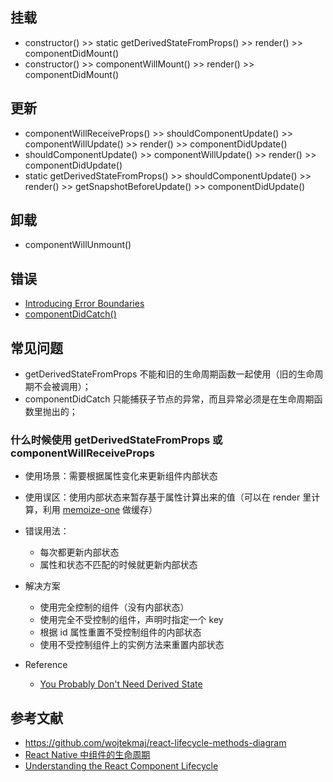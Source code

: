 ## 挂载

- constructor() >> static getDerivedStateFromProps() >> render() >> componentDidMount()
- constructor() >> componentWillMount() >> render() >> componentDidMount()

## 更新

- componentWillReceiveProps() >> shouldComponentUpdate() >> componentWillUpdate() >> render() >> componentDidUpdate()
- shouldComponentUpdate() >> componentWillUpdate() >> render() >> componentDidUpdate()
- static getDerivedStateFromProps() >> shouldComponentUpdate() >> render() >> getSnapshotBeforeUpdate() >> componentDidUpdate()

## 卸载

- componentWillUnmount()

## 错误

- [Introducing Error Boundaries](https://reactjs.org/blog/2017/07/26/error-handling-in-react-16.html#introducing-error-boundaries)
- [componentDidCatch()](https://reactjs.org/docs/react-component.html#componentdidcatch)

## 常见问题

- getDerivedStateFromProps 不能和旧的生命周期函数一起使用（旧的生命周期不会被调用）；
- componentDidCatch 只能捕获子节点的异常，而且异常必须是在生命周期函数里抛出的；

### 什么时候使用 getDerivedStateFromProps 或 componentWillReceiveProps

- 使用场景：需要根据属性变化来更新组件内部状态
- 使用误区：使用内部状态来暂存基于属性计算出来的值（可以在 render 里计算，利用 [memoize-one](https://github.com/alexreardon/memoize-one) 做缓存）
- 错误用法：

    - 每次都更新内部状态
    - 属性和状态不匹配的时候就更新内部状态

- 解决方案

    - 使用完全控制的组件（没有内部状态）
    - 使用完全不受控制的组件，声明时指定一个 key
    - 根据 id 属性重置不受控制组件的内部状态
    - 使用不受控制组件上的实例方法来重置内部状态

- Reference

    - [You Probably Don't Need Derived State](https://reactjs.org/blog/2018/06/07/you-probably-dont-need-derived-state.html)

## 参考文献

- https://github.com/wojtekmaj/react-lifecycle-methods-diagram
- [React Native 中组件的生命周期](https://race604.com/react-native-component-lifecycle)
- [Understanding the React Component Lifecycle](http://busypeoples.github.io/post/react-component-lifecycle/)

